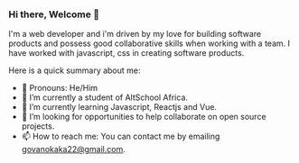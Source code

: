 ### Hi there, Welcome 👋
I'm a web developer and i'm driven by my love for building software products and possess good collaborative skills when working with a team. I have worked with javascript, css in creating software products.

Here is a quick summary about me:
- 🙂 Pronouns: He/Him
- 🔭 I’m currently a student of AltSchool Africa.
- 🌱 I’m currently learning Javascript, Reactjs and Vue.
- 👯 I’m looking for opportunities to help collaborate on open source projects.
- 📫 How to reach me: You can contact me by emailing govanokaka22@gmail.com.
